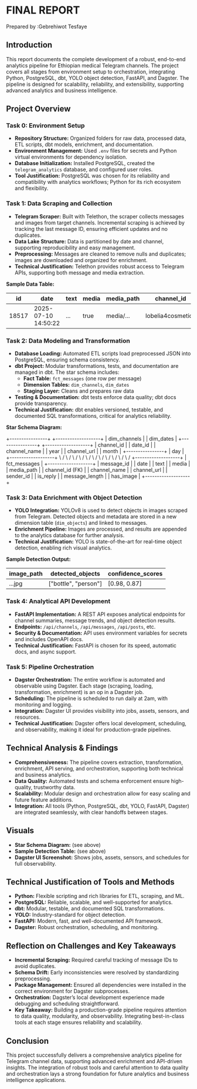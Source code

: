 # FINAL REPORT

Prepared by :Gebrehiwot Tesfaye

## Introduction

This report documents the complete development of a robust, end-to-end analytics pipeline for Ethiopian medical Telegram channels. The project covers all stages from environment setup to orchestration, integrating Python, PostgreSQL, dbt, YOLO object detection, FastAPI, and Dagster. The pipeline is designed for scalability, reliability, and extensibility, supporting advanced analytics and business intelligence.

## Project Overview

### Task 0: Environment Setup

- **Repository Structure:** Organized folders for raw data, processed data, ETL scripts, dbt models, enrichment, and documentation.
- **Environment Management:** Used `.env` files for secrets and Python virtual environments for dependency isolation.
- **Database Initialization:** Installed PostgreSQL, created the `telegram_analytics` database, and configured user roles.
- **Tool Justification:** PostgreSQL was chosen for its reliability and compatibility with analytics workflows; Python for its rich ecosystem and flexibility.

### Task 1: Data Scraping and Collection

- **Telegram Scraper:** Built with Telethon, the scraper collects messages and images from target channels. Incremental scraping is achieved by tracking the last message ID, ensuring efficient updates and no duplicates.
- **Data Lake Structure:** Data is partitioned by date and channel, supporting reproducibility and easy management.
- **Preprocessing:** Messages are cleaned to remove nulls and duplicates; images are downloaded and organized for enrichment.
- **Technical Justification:** Telethon provides robust access to Telegram APIs, supporting both message and media extraction.

**Sample Data Table:**

| id    | date                | text | media | media_path | channel_id        | channel_name      | channel_url                    | sender_id | is_reply |
| ----- | ------------------- | ---- | ----- | ---------- | ----------------- | ----------------- | ------------------------------ | --------- | -------- |
| 18517 | 2025-07-10 14:50:22 | ...  | true  | media/...  | lobelia4cosmetics | lobelia4cosmetics | https://t.me/lobelia4cosmetics | 123456789 | false    |

### Task 2: Data Modeling and Transformation

- **Database Loading:** Automated ETL scripts load preprocessed JSON into PostgreSQL, ensuring schema consistency.
- **dbt Project:** Modular transformations, tests, and documentation are managed in dbt. The star schema includes:
  - **Fact Table:** `fct_messages` (one row per message)
  - **Dimension Tables:** `dim_channels`, `dim_dates`
  - **Staging Layer:** Cleans and prepares raw data
- **Testing & Documentation:** dbt tests enforce data quality; dbt docs provide transparency.
- **Technical Justification:** dbt enables versioned, testable, and documented SQL transformations, critical for analytics reliability.

**Star Schema Diagram:**

+----------------+ +-------------------+
| dim_channels | | dim_dates |
+----------------+ +-------------------+
| channel_id | | date_id |
| channel_name | | year |
| channel_url | | month |
+----------------+ | day |
+-------------------+
\ /
\ /
\ /
\ /
\ /
\ /
\ /
\ /
\ /
\ /
\ /
+-------------------+
| fct_messages |
+-------------------+
| message_id |
| date |
| text |
| media |
| media_path |
| channel_id (FK) |
| channel_name |
| channel_url |
| sender_id |
| is_reply |
| message_length |
| has_image |
+-------------------+

### Task 3: Data Enrichment with Object Detection

- **YOLO Integration:** YOLOv8 is used to detect objects in images scraped from Telegram. Detected objects and metadata are stored in a new dimension table (`dim_objects`) and linked to messages.
- **Enrichment Pipeline:** Images are processed, and results are appended to the analytics database for further analysis.
- **Technical Justification:** YOLO is state-of-the-art for real-time object detection, enabling rich visual analytics.

**Sample Detection Output:**

| image_path | detected_objects     | confidence_scores |
| ---------- | -------------------- | ----------------- |
| ...jpg     | ["bottle", "person"] | [0.98, 0.87]      |

### Task 4: Analytical API Development

- **FastAPI Implementation:** A REST API exposes analytical endpoints for channel summaries, message trends, and object detection results.
- **Endpoints:** `/api/channels`, `/api/messages`, `/api/posts`, etc.
- **Security & Documentation:** API uses environment variables for secrets and includes OpenAPI docs.
- **Technical Justification:** FastAPI is chosen for its speed, automatic docs, and async support.

### Task 5: Pipeline Orchestration

- **Dagster Orchestration:** The entire workflow is automated and observable using Dagster. Each stage (scraping, loading, transformation, enrichment) is an op in a Dagster job.
- **Scheduling:** The pipeline is scheduled to run daily at 2am, with monitoring and logging.
- **Integration:** Dagster UI provides visibility into jobs, assets, sensors, and resources.
- **Technical Justification:** Dagster offers local development, scheduling, and observability, making it ideal for production-grade pipelines.

## Technical Analysis & Findings

- **Comprehensiveness:** The pipeline covers extraction, transformation, enrichment, API serving, and orchestration, supporting both technical and business analytics.
- **Data Quality:** Automated tests and schema enforcement ensure high-quality, trustworthy data.
- **Scalability:** Modular design and orchestration allow for easy scaling and future feature additions.
- **Integration:** All tools (Python, PostgreSQL, dbt, YOLO, FastAPI, Dagster) are integrated seamlessly, with clear handoffs between stages.

## Visuals

- **Star Schema Diagram:** (see above)
- **Sample Detection Table:** (see above)
- **Dagster UI Screenshot:** Shows jobs, assets, sensors, and schedules for full observability.

## Technical Justification of Tools and Methods

- **Python:** Flexible scripting and rich libraries for ETL, scraping, and ML.
- **PostgreSQL:** Reliable, scalable, and well-supported for analytics.
- **dbt:** Modular, testable, and documented SQL transformations.
- **YOLO:** Industry-standard for object detection.
- **FastAPI:** Modern, fast, and well-documented API framework.
- **Dagster:** Robust orchestration, scheduling, and monitoring.

## Reflection on Challenges and Key Takeaways

- **Incremental Scraping:** Required careful tracking of message IDs to avoid duplicates.
- **Schema Drift:** Early inconsistencies were resolved by standardizing preprocessing.
- **Package Management:** Ensured all dependencies were installed in the correct environment for Dagster subprocesses.
- **Orchestration:** Dagster’s local development experience made debugging and scheduling straightforward.
- **Key Takeaway:** Building a production-grade pipeline requires attention to data quality, modularity, and observability. Integrating best-in-class tools at each stage ensures reliability and scalability.

## Conclusion

This project successfully delivers a comprehensive analytics pipeline for Telegram channel data, supporting advanced enrichment and API-driven insights. The integration of robust tools and careful attention to data quality and orchestration lays a strong foundation for future analytics and business intelligence applications.

